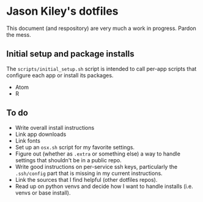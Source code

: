 # Jason Kiley's dotfiles

This document (and respository) are very much a work in progress. Pardon the mess.


## Initial setup and package installs

The `scripts/initial_setup.sh` script is intended to call per-app scripts that configure each app or install its packages.

- Atom
- R


## To do

- Write overall install instructions
- Link app downloads
- Link fonts
- Set up an `osx.sh` script for my favorite settings.
- Figure out (whether as `.extra` or something else) a way to handle settings that shouldn't be in a public repo.
- Write good instructions on per-service ssh keys, particularly the `.ssh/config` part that is missing in my current instructions.
- Link the sources that I find helpful (other dotfiles repos).
- Read up on python venvs and decide how I want to handle installs (i.e. venvs or base install).
